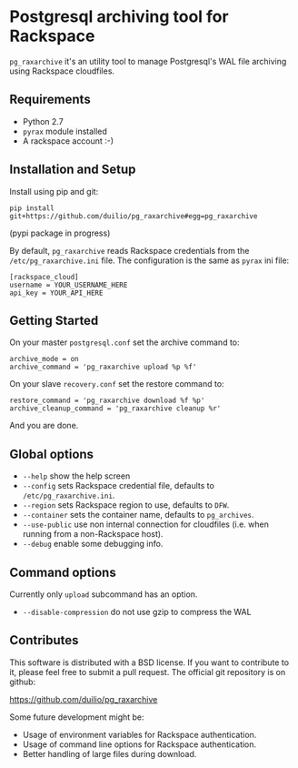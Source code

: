 Postgresql archiving tool for Rackspace
=======================================

`pg_raxarchive` it's an utility tool to manage Postgresql's WAL file archiving using
Rackspace cloudfiles.

Requirements
------------

- Python 2.7
- `pyrax` module installed
- A rackspace account :-)


Installation and Setup
----------------------

Install using pip and git:

    pip install git+https://github.com/duilio/pg_raxarchive#egg=pg_raxarchive

(pypi package in progress)


By default, `pg_raxarchive` reads Rackspace credentials from the `/etc/pg_raxarchive.ini`
file. The configuration is the same as `pyrax` ini file:

    [rackspace_cloud]
    username = YOUR_USERNAME_HERE
    api_key = YOUR_API_HERE


Getting Started
---------------

On your master `postgresql.conf` set the archive command to:

    archive_mode = on
    archive_command = 'pg_raxarchive upload %p %f'

On your slave `recovery.conf` set the restore command to:

    restore_command = 'pg_raxarchive download %f %p'
    archive_cleanup_command = 'pg_raxarchive cleanup %r'

And you are done.


Global options
--------------

* `--help` show the help screen
* `--config` sets Rackspace credential file, defaults to `/etc/pg_raxarchive.ini`.
* `--region` sets Rackspace region to use, defaults to `DFW`.
* `--container` sets the container name, defaults to `pg_archives`.
* `--use-public` use non internal connection for cloudfiles (i.e. when running from a non-Rackspace host).
* `--debug` enable some debugging info.


Command options
---------------

Currently only `upload` subcommand has an option.

* `--disable-compression` do not use gzip to compress the WAL


Contributes
-----------

This software is distributed with a BSD license. If you want to contribute to it, please feel
free to submit a pull request. The official git repository is on github:

https://github.com/duilio/pg_raxarchive

Some future development might be:

- Usage of environment variables for Rackspace authentication.
- Usage of command line options for Rackspace authentication.
- Better handling of large files during download.
